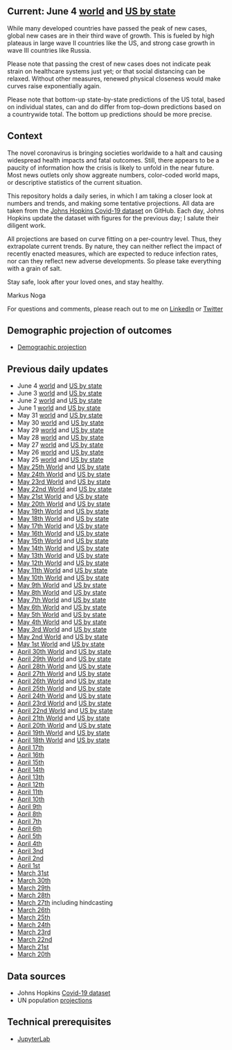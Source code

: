 ## Current: June 4 [world](html/20200604-covid-model.html) and [US by state](html/20200604-covid-model-US.html)

While many developed countries have passed the peak of new cases, global new cases are in their third wave of growth. This is fueled by high plateaus in large wave II countries like the US, and strong case growth in wave III countries like Russia. 

Please note that passing the crest of new cases does not indicate peak strain on healthcare systems just yet; or that social distancing can be relaxed. Without other measures, renewed physical closeness would make curves raise exponentially again. 

Please note that bottom-up state-by-state predictions of the US total, based on individual states, can and do differ from top-down predictions based on a countrywide total. The bottom up predictions should be more precise. 

## Context

The novel coronavirus is bringing societies worldwide to a halt and causing widespread health impacts and fatal outcomes. Still, there appears to be a paucity of information how the crisis is likely to unfold in the near future. Most news outlets only show aggreate numbers, color-coded world maps, or descriptive statistics of the current situation. 

This repository holds a daily series, in which I am taking a closer look at numbers and trends, and making some tentative projections. All data are taken from the [Johns Hopkins Covid-19 dataset](https://github.com/CSSEGISandData/COVID-19) on GitHub. Each day, Johns Hopkins update the dataset with figures for the previous day; I salute their diligent work. 

All projections are based on curve fitting on a per-country level. Thus, they extrapolate current trends. By nature, they can neither reflect the impact of recently enacted measures, which are expected to reduce infection rates, nor can they reflect new adverse developments. So please take everything with a grain of salt.

Stay safe, look after your loved ones, and stay healthy.

Markus Noga

For questions and comments, please reach out to me on [LinkedIn](https://www.linkedin.com/in/mlnoga/) or [Twitter](https://twitter.com/mlnoga)


## Demographic projection of outcomes

* [Demographic projection](html/CFR-demographic-projection.html)


## Previous daily updates

* June 4 [world](html/20200604-covid-model.html) and [US by state](html/20200604-covid-model-US.html)
* June 3 [world](html/20200603-covid-model.html) and [US by state](html/20200603-covid-model-US.html)
* June 2 [world](html/20200602-covid-model.html) and [US by state](html/20200602-covid-model-US.html)
* June 1 [world](html/20200601-covid-model.html) and [US by state](html/20200601-covid-model-US.html)
* May 31 [world](html/20200531-covid-model.html) and [US by state](html/20200531-covid-model-US.html)
* May 30 [world](html/20200530-covid-model.html) and [US by state](html/20200530-covid-model-US.html)
* May 29 [world](html/20200529-covid-model.html) and [US by state](html/20200529-covid-model-US.html)
* May 28 [world](html/20200528-covid-model.html) and [US by state](html/20200528-covid-model-US.html)
* May 27 [world](html/20200527-covid-model.html) and [US by state](html/20200527-covid-model-US.html)
* May 26 [world](html/20200526-covid-model.html) and [US by state](html/20200526-covid-model-US.html)
* May 25 [world](html/20200525-covid-model.html) and [US by state](html/20200525-covid-model-US.html)
* [May   25th World](html/20200525-covid-model.html) and  [US by state](html/20200525-covid-model-US.html)
* [May   24th World](html/20200524-covid-model.html) and  [US by state](html/20200524-covid-model-US.html)
* [May   23rd World](html/20200523-covid-model.html) and  [US by state](html/20200523-covid-model-US.html)
* [May   22nd World](html/20200522-covid-model.html) and  [US by state](html/20200522-covid-model-US.html)
* [May   21st World](html/20200521-covid-model.html) and  [US by state](html/20200521-covid-model-US.html)
* [May   20th World](html/20200520-covid-model.html) and  [US by state](html/20200520-covid-model-US.html)
* [May   19th World](html/20200519-covid-model.html) and  [US by state](html/20200519-covid-model-US.html)
* [May   18th World](html/20200518-covid-model.html) and  [US by state](html/20200518-covid-model-US.html)
* [May   17th World](html/20200517-covid-model.html) and  [US by state](html/20200517-covid-model-US.html)
* [May   16th World](html/20200516-covid-model.html) and  [US by state](html/20200516-covid-model-US.html)
* [May   15th World](html/20200515-covid-model.html) and  [US by state](html/20200515-covid-model-US.html)
* [May   14th World](html/20200514-covid-model.html) and  [US by state](html/20200514-covid-model-US.html)
* [May   13th World](html/20200513-covid-model.html) and  [US by state](html/20200513-covid-model-US.html)
* [May   12th World](html/20200512-covid-model.html) and  [US by state](html/20200512-covid-model-US.html)
* [May   11th World](html/20200511-covid-model.html) and  [US by state](html/20200511-covid-model-US.html)
* [May   10th World](html/20200510-covid-model.html) and  [US by state](html/20200510-covid-model-US.html)
* [May    9th World](html/20200509-covid-model.html) and  [US by state](html/20200509-covid-model-US.html)
* [May    8th World](html/20200508-covid-model.html) and  [US by state](html/20200508-covid-model-US.html)
* [May    7th World](html/20200507-covid-model.html) and  [US by state](html/20200507-covid-model-US.html)
* [May    6th World](html/20200506-covid-model.html) and  [US by state](html/20200506-covid-model-US.html)
* [May    5th World](html/20200505-covid-model.html) and  [US by state](html/20200505-covid-model-US.html)
* [May    4th World](html/20200504-covid-model.html) and  [US by state](html/20200504-covid-model-US.html)
* [May    3rd World](html/20200503-covid-model.html) and  [US by state](html/20200503-covid-model-US.html)
* [May    2nd World](html/20200502-covid-model.html) and  [US by state](html/20200502-covid-model-US.html)
* [May    1st World](html/20200501-covid-model.html) and  [US by state](html/20200501-covid-model-US.html)
* [April 30th World](html/20200430-covid-model.html) and  [US by state](html/20200430-covid-model-US.html)
* [April 29th World](html/20200429-covid-model.html) and  [US by state](html/20200429-covid-model-US.html)
* [April 28th World](html/20200428-covid-model.html) and  [US by state](html/20200428-covid-model-US.html)
* [April 27th World](html/20200427-covid-model.html) and  [US by state](html/20200427-covid-model-US.html)
* [April 26th World](html/20200426-covid-model.html) and  [US by state](html/20200426-covid-model-US.html)
* [April 25th World](html/20200425-covid-model.html) and  [US by state](html/20200425-covid-model-US.html)
* [April 24th World](html/20200424-covid-model.html) and  [US by state](html/20200424-covid-model-US.html)
* [April 23rd World](html/20200423-covid-model.html) and  [US by state](html/20200423-covid-model-US.html)
* [April 22nd World](html/20200422-covid-model.html) and  [US by state](html/20200422-covid-model-US.html)
* [April 21th World](html/20200421-covid-model.html) and  [US by state](html/20200421-covid-model-US.html)
* [April 20th World](html/20200420-covid-model.html) and  [US by state](html/20200420-covid-model-US.html)
* [April 19th World](html/20200419-covid-model.html) and  [US by state](html/20200419-covid-model-US.html)
* [April 18th World](html/20200418-covid-model.html) and  [US by state](html/20200418-covid-model-US.html)
* [April 17th](html/20200417-covid-model.html)
* [April 16th](html/20200416-covid-model.html)
* [April 15th](html/20200415-covid-model.html)
* [April 14th](html/20200414-covid-model.html)
* [April 13th](html/20200413-covid-model.html)
* [April 12th](html/20200412-covid-model.html)
* [April 11th](html/20200411-covid-model.html)
* [April 10th](html/20200410-covid-model.html)
* [April 9th](html/20200409-covid-model.html)
* [April 8th](html/20200408-covid-model.html)
* [April 7th](html/20200407-covid-model.html)
* [April 6th](html/20200406-covid-model.html)
* [April 5th](html/20200405-covid-model.html)
* [April 4th](html/20200404-covid-model.html)
* [April 3nd](html/20200403-covid-model.html)
* [April 2nd](html/20200402-covid-model.html)
* [April 1st](html/20200401-covid-model.html)
* [March 31st](html/20200331-covid-model.html)
* [March 30th](html/20200330-covid-model.html)
* [March 29th](html/20200329-covid-model.html)
* [March 28th](html/20200328-covid-model.html)
* [March 27th](html/20200327-covid-model.html) including hindcasting
* [March 26th](html/20200326-covid-model.html)
* [March 25th](html/20200325-covid-model.html)
* [March 24th](html/20200324-covid-model.html)
* [March 23rd](html/20200323-covid-model.html)
* [March 22nd](html/20200322-covid-model.html)
* [March 21st](html/20200321-covid-model.html)
* [March 20th](html/20200320-covid-model.html)


## Data sources

* Johns Hopkins [Covid-19 dataset](https://github.com/CSSEGISandData/COVID-19)
* UN population [projections](https://population.un.org/wpp/Download/Standard/Population/)


## Technical prerequisites

* [JupyterLab](https://jupyter.org/)
